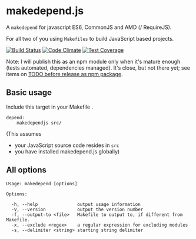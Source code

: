 # makedepend.js 
A `makedepend` for javascript ES6, CommonJS and AMD (/ RequireJS).

For all two of you using `Makefiles` to build JavaScript based projects. 

[![Build Status](https://travis-ci.org/sverweij/makedepend.js.svg?branch=master)](https://travis-ci.org/sverweij/makedepend.js)
[![Code Climate](https://codeclimate.com/github/sverweij/makedepend.js/badges/gpa.svg)](https://codeclimate.com/github/sverweij/makedepend.js)
[![Test Coverage](https://codeclimate.com/github/sverweij/makedepend.js/badges/coverage.svg)](https://codeclimate.com/github/sverweij/makedepend.js/coverage)

Note: I will publish this as an npm module only when it's mature enough (tests automated, dependencies managed). It's close, but not there yet; see items on [TODO before release as npm package](https://trello.com/b/YdKXLhGb/makedepend-js).


## Basic usage
Include this target in your Makefile .
```
depend:
    makedependjs src/
```
(This assumes 
 - your JavaScript source code resides in `src` 
 - you have installed makedepend.js globally)

## All options
```
Usage: makedepend [options]

Options:

  -h, --help               output usage information
  -V, --version            output the version number
  -f, --output-to <file>   Makefile to output to, if different from Makefile.
  -x, --exclude <regex>    a regular expression for excluding modules
  -s, --delimiter <string> starting string delimiter

```

